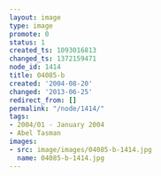 ```yaml
---
layout: image
type: image
promote: 0
status: 1
created_ts: 1093016813
changed_ts: 1372159471
node_id: 1414
title: 04085-b
created: '2004-08-20'
changed: '2013-06-25'
redirect_from: []
permalink: "/node/1414/"
tags:
- 2004/01 - January 2004
- Abel Tasman
images:
- src: image/images/04085-b-1414.jpg
  name: 04085-b-1414.jpg
---
```


